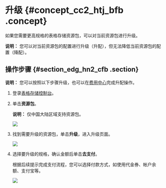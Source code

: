 # 升级 {#concept_cc2_htj_bfb .concept}

如果您需要更高规格的表格存储资源包，可以对当前资源包进行升级。

**说明：** 您可以对当前资源包的配置进行升级（升配），但无法降低当前资源包的配置（降配）。

## 操作步骤 {#section_edg_hn2_cfb .section}

**说明：** 您可以按照以下步骤升级，也可以在[费用中心](https://expense.console.aliyun.com/?#/flow/home/)完成升配操作。

1.  登录[表格存储控制台](https://ots.console.aliyun.com/)。
2.  单击**资源包**。

    **说明：** 仅中国大陆区域支持资源包。

    ![](http://static-aliyun-doc.oss-cn-hangzhou.aliyuncs.com/assets/img/20258/153725080611625_zh-CN.png)

3.  找到需要升级的资源包，单击**升级**，进入升级页面。

    ![](http://static-aliyun-doc.oss-cn-hangzhou.aliyuncs.com/assets/img/20258/153725080611626_zh-CN.png)

4.  选择要升级的规格，确认金额后单击**去支付**。

    根据后续提示完成支付流程，您可以选择付款方式，如使用代金券、帐户余额、支付宝等。

    ![](http://static-aliyun-doc.oss-cn-hangzhou.aliyuncs.com/assets/img/20258/153725080711627_zh-CN.png)


